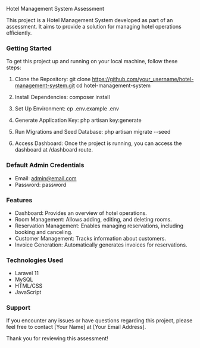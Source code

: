 Hotel Management System Assessment

This project is a Hotel Management System developed as part of an assessment. It aims to provide a solution for managing hotel operations efficiently.

### Getting Started

To get this project up and running on your local machine, follow these steps:

1. Clone the Repository:
   git clone https://github.com/your_username/hotel-management-system.git
   cd hotel-management-system

2. Install Dependencies:
   composer install

3. Set Up Environment:
   cp .env.example .env

4. Generate Application Key:
   php artisan key:generate

5. Run Migrations and Seed Database:
   php artisan migrate --seed

6. Access Dashboard:
   Once the project is running, you can access the dashboard at /dashboard route.

### Default Admin Credentials

- Email: admin@email.com
- Password: password

### Features

- Dashboard: Provides an overview of hotel operations.
- Room Management: Allows adding, editing, and deleting rooms.
- Reservation Management: Enables managing reservations, including booking and canceling.
- Customer Management: Tracks information about customers.
- Invoice Generation: Automatically generates invoices for reservations.

### Technologies Used

- Laravel 11
- MySQL
- HTML/CSS
- JavaScript

### Support

If you encounter any issues or have questions regarding this project, please feel free to contact [Your Name] at [Your Email Address].

Thank you for reviewing this assessment!
